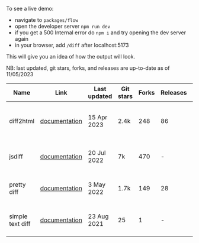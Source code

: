To see a live demo:

- navigate to `packages/flow`
- open the developer server `npm run dev`
- if you get a 500 Internal error do `npm i` and try opening the dev server again
- in your browser, add `/diff` after localhost:5173

This will give you an idea of how the output will look.

NB: last updated, git stars, forks, and releases are up-to-date as of 11/05/2023

| Name             | Link                                                      | Last updated | Git stars | Forks | Releases | Contributors | Pros                                                           | Cons                      |
| ---------------- | --------------------------------------------------------- | ------------ | --------- | ----- | -------- | ------------ | -------------------------------------------------------------- | ------------------------- |
| diff2html        | [documentation](https://github.com/rtfpessoa/diff2html)   | 15 Apr 2023  | 2.4k      | 248   | 86       | 45           | - comprehensive documentation <br> - works well with SvelteKit | -                         |
| jsdiff           | [documentation](https://github.com/kpdecker/jsdiff)       | 20 Jul 2022  | 7k        | 470   | -        | 65           | - good documentation <br> - works well with SvelteKit <br>     | - needs some styling work |
| pretty diff      | [documentation](https://www.npmjs.com/package/prettydiff) | 3 May 2022   | 1.7k      | 149   | 28       | 11           | - works well with SvelteKit - doesn't need much config         | - outdated                |
| simple text diff | [documentation](https://github.com/zhenghuahou/text-diff) | 23 Aug 2021  | 25        | 1     | -        | 2            | - works well with SvelteKit                                    | - needs some styling work |
